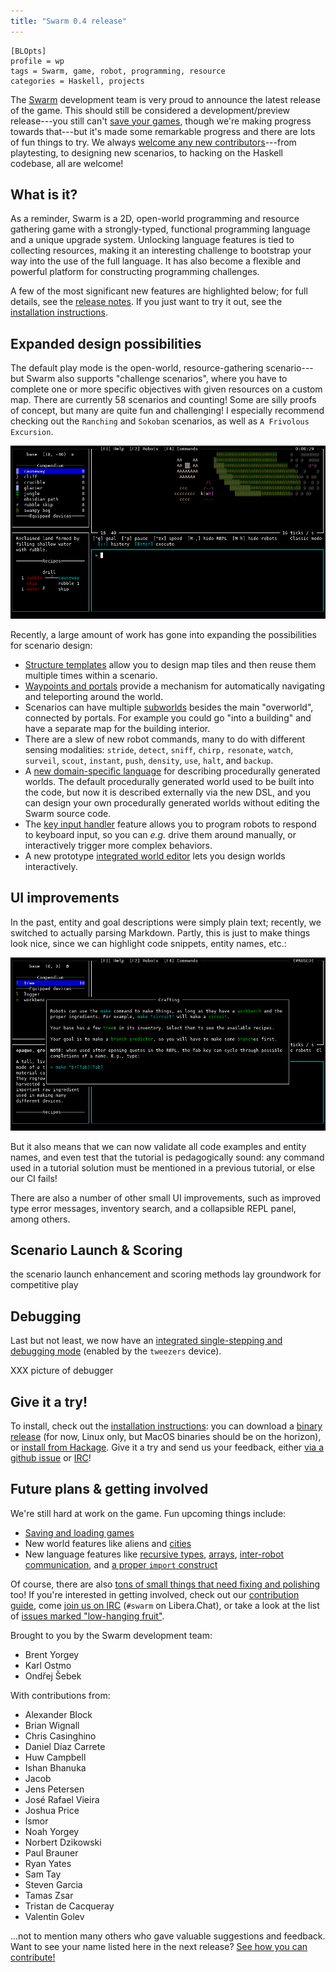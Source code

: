 ```yaml
---
title: "Swarm 0.4 release"
---
```


    [BLOpts]
    profile = wp
    tags = Swarm, game, robot, programming, resource
    categories = Haskell, projects

The [Swarm](https://github.com/swarm-game/swarm/) development team is
very proud to announce the latest release of the game.  This should
still be considered a development/preview release---you still can't
[save your games](https://github.com/swarm-game/swarm/issues/50),
though we're making progress towards that---but it's made some
remarkable progress and there are lots of fun things to try.  We
always [welcome any new contributors][contrib]---from playtesting, to
designing new scenarios, to hacking on the Haskell codebase, all
are welcome!

What is it?
-----------

As a reminder, Swarm is a 2D, open-world programming and resource
gathering game with a strongly-typed, functional programming language
and a unique upgrade system. Unlocking language features is tied to
collecting resources, making it an interesting challenge to bootstrap
your way into the use of the full language.  It has also become a
flexible and powerful platform for constructing programming challenges.

A few of the most significant new features are highlighted below; for
full details, see the [release
notes](https://github.com/swarm-game/swarm/releases/tag/0.4.0.0).  If
you just want to try it out, see the [installation
instructions][install].

Expanded design possibilities
-----------------------------

The default play mode is the open-world, resource-gathering
scenario---but Swarm also supports "challenge scenarios", where you
have to complete one or more specific objectives with given resources
on a custom map.  There are currently 58 scenarios and counting!  Some
are silly proofs of concept, but many are quite fun and challenging!
I especially recommend checking out the `Ranching` and `Sokoban`
scenarios, as well as `A Frivolous Excursion`.

![](../../images/excursion.png)

Recently, a large amount of work has gone into expanding the
possibilities for scenario design:

- [Structure templates](https://github.com/swarm-game/swarm/pull/1332)
  allow you to design map tiles and then reuse them multiple times
  within a scenario.
- [Waypoints and
  portals](https://github.com/swarm-game/swarm/pull/1356) provide a
  mechanism for automatically navigating and teleporting around the
  world.
- Scenarios can have multiple
  [subworlds](https://github.com/swarm-game/swarm/pull/1353) besides
  the main "overworld", connected by portals.  For example you could
  go "into a building" and have a separate map for the building
  interior.
- There are a slew of new robot commands, many to do with different sensing
  modalities: `stride`, `detect`, `sniff`, `chirp,` `resonate`,
  `watch`, `surveil`, `scout`, `instant`, `push`, `density`, `use`,
  `halt`, and `backup`.
- A [new domain-specific
  language](https://github.com/swarm-game/swarm/pull/1376) for
  describing procedurally generated worlds.  The default procedurally
  generated world used to be built into the code, but now it is
  described externally via the new DSL, and you can design your own
  procedurally generated worlds without editing the Swarm source code.
- The [key input
  handler](https://github.com/swarm-game/swarm/pull/1214) feature
  allows you to program robots to respond to keyboard input, so you
  can *e.g.* drive them around manually, or interactively trigger more
  complex behaviors.
- A new prototype [integrated world
  editor](https://github.com/swarm-game/swarm/pull/873) lets you
  design worlds interactively.

UI improvements
---------------

In the past, entity and goal descriptions were simply plain text;
recently, we switched to actually parsing Markdown.  Partly, this is
just to make things look nice, since we can highlight code snippets,
entity names, etc.:

![](../../images/crafting.png)

But it also means that we can now validate all code examples and
entity names, and even test that the tutorial is pedagogically sound:
any command used in a tutorial solution must be mentioned in a previous
tutorial, or else our CI fails!

There are also a number of other small UI improvements, such as
improved type error messages, inventory search, and a collapsible REPL
panel, among others.

Scenario Launch & Scoring
-------------------------

the scenario launch enhancement and scoring methods lay groundwork for
competitive play

Debugging
---------

Last but not least, we now have an [integrated single-stepping and
debugging mode](XXX) (enabled by the `tweezers` device).

XXX picture of debugger

Give it a try!
--------------

To install, check out the [installation instructions][install]: you
can download a [binary release][release] (for now, Linux only, but
MacOS binaries should be on the horizon), or [install from
Hackage][hackage].  Give it a try and send us your feedback, either
[via a github issue][issue] or [IRC][irc]!

[install]: https://github.com/swarm-game/swarm#installing
[release]: https://github.com/swarm-game/swarm/releases
[hackage]: https://hackage.haskell.org/package/swarm
[issue]: https://github.com/swarm-game/swarm/issues/new/choose

Future plans & getting involved
-------------------------------

We're still hard at work on the game.  Fun upcoming things include:

- [Saving and loading games][saving]
- New world features like aliens and [cities][cities]
- New language features like [recursive types][rectypes],
  [arrays][arrays], [inter-robot communication][robot-comm], and [a
  proper `import` construct][import]

[cities]: https://github.com/swarm-game/swarm/issues/112
[saving]: https://github.com/swarm-game/swarm/issues/50
[rectypes]: https://github.com/swarm-game/swarm/issues/154
[arrays]: https://github.com/swarm-game/swarm/issues/98
[robot-comm]: https://github.com/swarm-game/swarm/issues/94
[import]: https://github.com/swarm-game/swarm/issues/495

Of course, there are also [tons of small things that need fixing and
polishing][low-hanging] too!  If you're interested in getting
involved, check out our [contribution guide][contrib], come [join us
on IRC][irc] (`#swarm` on Libera.Chat), or take a look at the list of
[issues marked "low-hanging fruit"][low-hanging].

[contrib]: https://github.com/swarm-game/swarm/blob/main/CONTRIBUTING.md
[low-hanging]: https://github.com/swarm-game/swarm/issues?q=is%3Aissue+is%3Aopen+label%3A%22C-Low+Hanging+Fruit%22
[irc]: https://web.libera.chat/?channels=#swarm

Brought to you by the Swarm development team:

- Brent Yorgey
- Karl Ostmo
- Ondřej Šebek

With contributions from:

- Alexander Block
- Brian Wignall
- Chris Casinghino
- Daniel Díaz Carrete
- Huw Campbell
- Ishan Bhanuka
- Jacob
- Jens Petersen
- José Rafael Vieira
- Joshua Price
- lsmor
- Noah Yorgey
- Norbert Dzikowski
- Paul Brauner
- Ryan Yates
- Sam Tay
- Steven Garcia
- Tamas Zsar
- Tristan de Cacqueray
- Valentin Golev

...not to mention many others who gave valuable suggestions and
feedback.  Want to see your name listed here in the next release?
[See how you can contribute!][contrib]

